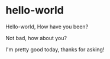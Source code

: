 # hello-world

Hello-world, How have you been?

Not bad, how about you?

I'm pretty good today, thanks for asking!
